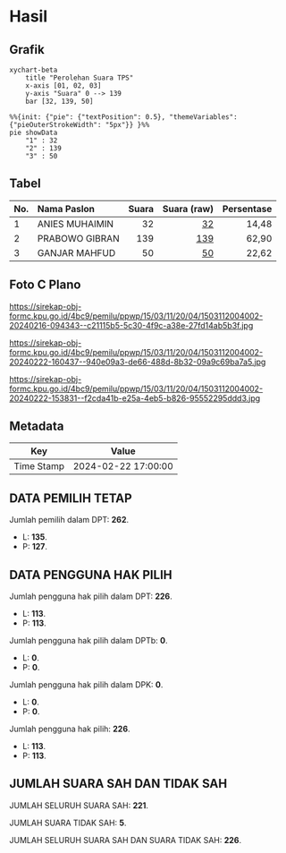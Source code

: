 # Hasil

## Grafik

```mermaid
xychart-beta
    title "Perolehan Suara TPS"
    x-axis [01, 02, 03]
    y-axis "Suara" 0 --> 139
    bar [32, 139, 50]
```

```mermaid
%%{init: {"pie": {"textPosition": 0.5}, "themeVariables": {"pieOuterStrokeWidth": "5px"}} }%%
pie showData
    "1" : 32
    "2" : 139
    "3" : 50
```

## Tabel

| No. | Nama Paslon    | Suara | Suara (raw) | Persentase |
|:--- |:-------------- | -----:| -----------:| ----------:|
| 1   | ANIES MUHAIMIN | 32    | [32][p-1]   | 14,48      |
| 2   | PRABOWO GIBRAN | 139   | [139][p-2]  | 62,90      |
| 3   | GANJAR MAHFUD  | 50    | [50][p-3]   | 22,62      |


[p-1]: https://github.com/gigit-pemilu/pemilu-2024-15-jambi/blob/main/pilpres/hitung-suara/sub/15-jambi/sub/03-sarolangun/sub/11-mandiangin-timur/sub/2004-butang-baru/sub/002-tps/sub/paslon-1.txt
[p-2]: https://github.com/gigit-pemilu/pemilu-2024-15-jambi/blob/main/pilpres/hitung-suara/sub/15-jambi/sub/03-sarolangun/sub/11-mandiangin-timur/sub/2004-butang-baru/sub/002-tps/sub/paslon-2.txt
[p-3]: https://github.com/gigit-pemilu/pemilu-2024-15-jambi/blob/main/pilpres/hitung-suara/sub/15-jambi/sub/03-sarolangun/sub/11-mandiangin-timur/sub/2004-butang-baru/sub/002-tps/sub/paslon-3.txt

## Foto C Plano

https://sirekap-obj-formc.kpu.go.id/4bc9/pemilu/ppwp/15/03/11/20/04/1503112004002-20240216-094343--c21115b5-5c30-4f9c-a38e-27fd14ab5b3f.jpg

https://sirekap-obj-formc.kpu.go.id/4bc9/pemilu/ppwp/15/03/11/20/04/1503112004002-20240222-160437--940e09a3-de66-488d-8b32-09a9c69ba7a5.jpg

https://sirekap-obj-formc.kpu.go.id/4bc9/pemilu/ppwp/15/03/11/20/04/1503112004002-20240222-153831--f2cda41b-e25a-4eb5-b826-95552295ddd3.jpg


## Metadata

| Key        | Value               |
| ---------- | ------------------- |
| Time Stamp | 2024-02-22 17:00:00 |


## DATA PEMILIH TETAP

Jumlah pemilih dalam DPT: **262**.
 * L: **135**.
 * P: **127**.

## DATA PENGGUNA HAK PILIH

Jumlah pengguna hak pilih dalam DPT: **226**.
 * L: **113**.
 * P: **113**.

Jumlah pengguna hak pilih dalam DPTb: **0**.
 * L: **0**.
 * P: **0**.

Jumlah pengguna hak pilih dalam DPK: **0**.
 * L: **0**.
 * P: **0**.

Jumlah pengguna hak pilih: **226**.
 * L: **113**.
 * P: **113**.

## JUMLAH SUARA SAH DAN TIDAK SAH

JUMLAH SELURUH SUARA SAH: **221**.

JUMLAH SUARA TIDAK SAH: **5**.

JUMLAH SELURUH SUARA SAH DAN SUARA TIDAK SAH: **226**.


